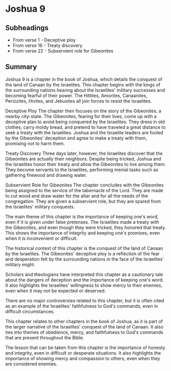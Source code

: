 # Joshua 9

## Subheadings

* From verse 1 - Deceptive ploy
* From verse 16 - Treaty discovery
* From verse 22 - Subservient role for Gibeonites

## Summary

Joshua 9 is a chapter in the book of Joshua, which details the conquest of the land of Canaan by the Israelites. This chapter begins with the kings of the surrounding nations hearing about the Israelites' military successes and becoming fearful of their power. The Hittites, Amorites, Canaanites, Perizzites, Hivites, and Jebusites all join forces to resist the Israelites.

Deceptive Ploy
The chapter then focuses on the story of the Gibeonites, a nearby city-state. The Gibeonites, fearing for their lives, come up with a deceptive plan to avoid being conquered by the Israelites. They dress in old clothes, carry moldy bread, and pretend to have traveled a great distance to seek a treaty with the Israelites. Joshua and the Israelite leaders are fooled by the Gibeonites' deception and agree to make a treaty with them, promising not to harm them.

Treaty Discovery
Three days later, however, the Israelites discover that the Gibeonites are actually their neighbors. Despite being tricked, Joshua and the Israelites honor their treaty and allow the Gibeonites to live among them. They become servants to the Israelites, performing menial tasks such as gathering firewood and drawing water.

Subservient Role for Gibeonites
The chapter concludes with the Gibeonites being assigned to the service of the tabernacle of the Lord. They are made to cut wood and draw water for the altar and for all the needs of the congregation. They are given a subservient role, but they are spared from the Israelites' military conquests.

The main theme of this chapter is the importance of keeping one's word, even if it is given under false pretenses. The Israelites made a treaty with the Gibeonites, and even though they were tricked, they honored that treaty. This shows the importance of integrity and keeping one's promises, even when it is inconvenient or difficult.

The historical context of this chapter is the conquest of the land of Canaan by the Israelites. The Gibeonites' deceptive ploy is a reflection of the fear and desperation felt by the surrounding nations in the face of the Israelites' military might.

Scholars and theologians have interpreted this chapter as a cautionary tale about the dangers of deception and the importance of keeping one's word. It also highlights the Israelites' willingness to show mercy to their enemies, even when it may not be expected or deserved.

There are no major controversies related to this chapter, but it is often cited as an example of the Israelites' faithfulness to God's commands, even in difficult circumstances.

This chapter relates to other chapters in the book of Joshua, as it is part of the larger narrative of the Israelites' conquest of the land of Canaan. It also ties into themes of obedience, mercy, and faithfulness to God's commands that are present throughout the Bible.

The lesson that can be taken from this chapter is the importance of honesty and integrity, even in difficult or desperate situations. It also highlights the importance of showing mercy and compassion to others, even when they are considered enemies.